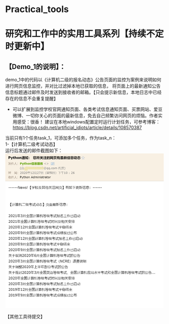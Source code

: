 # Practical_tools
# 研究和工作中的实用工具系列【持续不定时更新中】

## 【Demo_1的说明】：

  demo_1中的代码以《计算机二级的报名动态》公告页面的监控为案例来说明如何进行网页信息监控，并对比过滤掉本地已获取的信息，
将页面上的最新通知公告信息标题通过邮件及时发送到接收者的邮箱。【只会提示新信息，本地日志中已经存在的信息不会重复提醒】

*   可以扩展到监控学校官网通知页面、各类考试信息通知页面、买票网站、爱豆微博、一切你关心的页面的最新信息，免去自己频繁访问网页的烦恼。作者实用感受：很香！
建议在本地windows配置定时运行计划任务，可参考博客：https://blog.csdn.net/artificial_idiots/article/details/108570387

当前只有1个任务task_1，可添加多个任务，作为task_n：  
1-【计算机二级考试动态】  
运行后发送的邮件截图如下：  
![demo_1截图](https://github.com/Fuhan2019/Practical_tools/raw/master/demo_1截图.png)

【其他工具待提交】  
